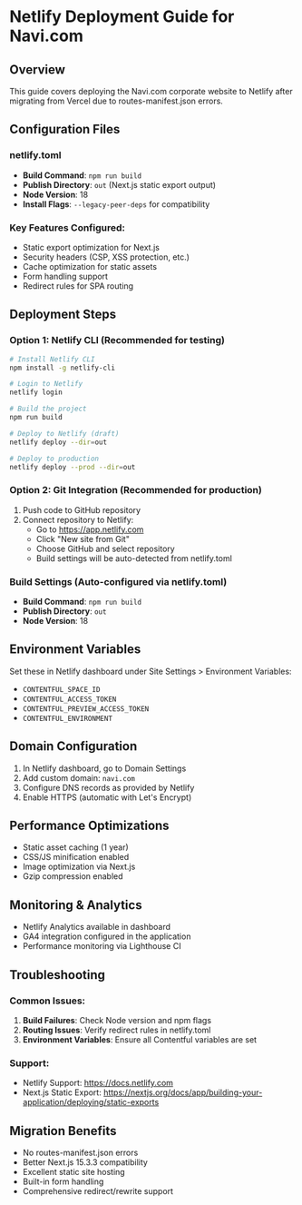 # Netlify Deployment Guide for Navi.com

## Overview
This guide covers deploying the Navi.com corporate website to Netlify after migrating from Vercel due to routes-manifest.json errors.

## Configuration Files

### netlify.toml
- **Build Command**: `npm run build`
- **Publish Directory**: `out` (Next.js static export output)
- **Node Version**: 18
- **Install Flags**: `--legacy-peer-deps` for compatibility

### Key Features Configured:
- Static export optimization for Next.js
- Security headers (CSP, XSS protection, etc.)
- Cache optimization for static assets
- Form handling support
- Redirect rules for SPA routing

## Deployment Steps

### Option 1: Netlify CLI (Recommended for testing)
```bash
# Install Netlify CLI
npm install -g netlify-cli

# Login to Netlify
netlify login

# Build the project
npm run build

# Deploy to Netlify (draft)
netlify deploy --dir=out

# Deploy to production
netlify deploy --prod --dir=out
```

### Option 2: Git Integration (Recommended for production)
1. Push code to GitHub repository
2. Connect repository to Netlify:
   - Go to https://app.netlify.com
   - Click "New site from Git"
   - Choose GitHub and select repository
   - Build settings will be auto-detected from netlify.toml

### Build Settings (Auto-configured via netlify.toml)
- **Build Command**: `npm run build`
- **Publish Directory**: `out`
- **Node Version**: 18

## Environment Variables
Set these in Netlify dashboard under Site Settings > Environment Variables:
- `CONTENTFUL_SPACE_ID`
- `CONTENTFUL_ACCESS_TOKEN`
- `CONTENTFUL_PREVIEW_ACCESS_TOKEN`
- `CONTENTFUL_ENVIRONMENT`

## Domain Configuration
1. In Netlify dashboard, go to Domain Settings
2. Add custom domain: `navi.com`
3. Configure DNS records as provided by Netlify
4. Enable HTTPS (automatic with Let's Encrypt)

## Performance Optimizations
- Static asset caching (1 year)
- CSS/JS minification enabled
- Image optimization via Next.js
- Gzip compression enabled

## Monitoring & Analytics
- Netlify Analytics available in dashboard
- GA4 integration configured in the application
- Performance monitoring via Lighthouse CI

## Troubleshooting

### Common Issues:
1. **Build Failures**: Check Node version and npm flags
2. **Routing Issues**: Verify redirect rules in netlify.toml
3. **Environment Variables**: Ensure all Contentful variables are set

### Support:
- Netlify Support: https://docs.netlify.com
- Next.js Static Export: https://nextjs.org/docs/app/building-your-application/deploying/static-exports

## Migration Benefits
- No routes-manifest.json errors
- Better Next.js 15.3.3 compatibility
- Excellent static site hosting
- Built-in form handling
- Comprehensive redirect/rewrite support
